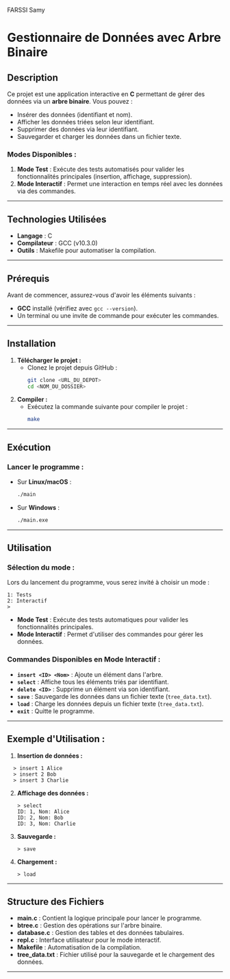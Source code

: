 FARSSI Samy


# Gestionnaire de Données avec Arbre Binaire

## Description
Ce projet est une application interactive en **C** permettant de gérer des données via un **arbre binaire**. 
Vous pouvez :
- Insérer des données (identifiant et nom).
- Afficher les données triées selon leur identifiant.
- Supprimer des données via leur identifiant.
- Sauvegarder et charger les données dans un fichier texte.

### Modes Disponibles :
1. **Mode Test** : Exécute des tests automatisés pour valider les fonctionnalités principales (insertion, affichage, suppression).
2. **Mode Interactif** : Permet une interaction en temps réel avec les données via des commandes.

---

## Technologies Utilisées
- **Langage** : C
- **Compilateur** : GCC (v10.3.0)
- **Outils** : Makefile pour automatiser la compilation.

---

## Prérequis
Avant de commencer, assurez-vous d'avoir les éléments suivants :
- **GCC** installé (vérifiez avec `gcc --version`).
- Un terminal ou une invite de commande pour exécuter les commandes.

---

## Installation
1. **Télécharger le projet :**
   - Clonez le projet depuis GitHub :
     ```bash
     git clone <URL_DU_DEPOT>
     cd <NOM_DU_DOSSIER>
     ```
2. **Compiler :**
   - Exécutez la commande suivante pour compiler le projet :
     ```bash
     make
     ```

---

## Exécution
### Lancer le programme :
- Sur **Linux/macOS** : 
  ```bash
  ./main
  ```
- Sur **Windows** : 
  ```bash
  ./main.exe
  ```

---

## Utilisation
### Sélection du mode :
Lors du lancement du programme, vous serez invité à choisir un mode :
```
1: Tests
2: Interactif
> 
```
- **Mode Test** : Exécute des tests automatiques pour valider les fonctionnalités principales.
- **Mode Interactif** : Permet d'utiliser des commandes pour gérer les données.

### Commandes Disponibles en Mode Interactif :
- **`insert <ID> <Nom>`** : Ajoute un élément dans l'arbre.
- **`select`** : Affiche tous les éléments triés par identifiant.
- **`delete <ID>`** : Supprime un élément via son identifiant.
- **`save`** : Sauvegarde les données dans un fichier texte (`tree_data.txt`).
- **`load`** : Charge les données depuis un fichier texte (`tree_data.txt`).
- **`exit`** : Quitte le programme.

---

## Exemple d'Utilisation :
1. **Insertion de données :**
 ```
   > insert 1 Alice
   > insert 2 Bob
   > insert 3 Charlie

   ```

2. **Affichage des données :**
   ```
   > select
   ID: 1, Nom: Alice
   ID: 2, Nom: Bob
   ID: 3, Nom: Charlie

   ```
3. **Sauvegarde :**
   ```
   > save
   ```
4. **Chargement :**
   ```
   > load
   ```

---

## Structure des Fichiers
- **main.c** : Contient la logique principale pour lancer le programme.
- **btree.c** : Gestion des opérations sur l'arbre binaire.
- **database.c** : Gestion des tables et des données tabulaires.
- **repl.c** : Interface utilisateur pour le mode interactif.
- **Makefile** : Automatisation de la compilation.
- **tree_data.txt** : Fichier utilisé pour la sauvegarde et le chargement des données.

---

